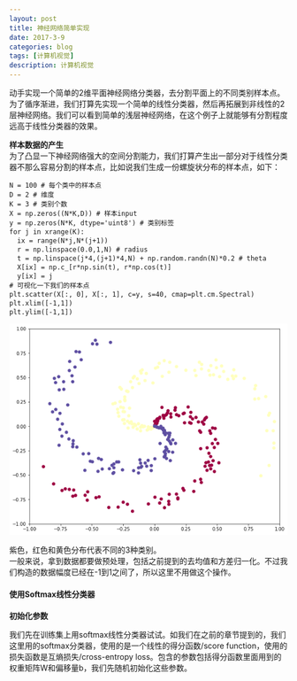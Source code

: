 ```yaml
---
layout: post
title: 神经网络简单实现
date: 2017-3-9
categories: blog
tags: [计算机视觉]
description: 计算机视觉
---
```


动手实现一个简单的2维平面神经网络分类器，去分割平面上的不同类别样本点。为了循序渐进，我们打算先实现一个简单的线性分类器，然后再拓展到非线性的2层神经网络。我们可以看到简单的浅层神经网络，在这个例子上就能够有分割程度远高于线性分类器的效果。

**样本数据的产生**         
为了凸显一下神经网络强大的空间分割能力，我们打算产生出一部分对于线性分类器不那么容易分割的样本点，比如说我们生成一份螺旋状分布的样本点，如下：

```
N = 100 # 每个类中的样本点
D = 2 # 维度
K = 3 # 类别个数
X = np.zeros((N*K,D)) # 样本input
y = np.zeros(N*K, dtype='uint8') # 类别标签
for j in xrange(K):
  ix = range(N*j,N*(j+1))
  r = np.linspace(0.0,1,N) # radius
  t = np.linspace(j*4,(j+1)*4,N) + np.random.randn(N)*0.2 # theta
  X[ix] = np.c_[r*np.sin(t), r*np.cos(t)]
  y[ix] = j
# 可视化一下我们的样本点
plt.scatter(X[:, 0], X[:, 1], c=y, s=40, cmap=plt.cm.Spectral)
plt.xlim([-1,1])
plt.ylim([-1,1])
```

![](https://raw.githubusercontent.com/whuhan2013/myImage/master/cs231n/chapter8/p1.png)       

紫色，红色和黄色分布代表不同的3种类别。          
一般来说，拿到数据都要做预处理，包括之前提到的去均值和方差归一化。不过我们构造的数据幅度已经在-1到1之间了，所以这里不用做这个操作。

#### 使用Softmax线性分类器         

**初始化参数**

我们先在训练集上用softmax线性分类器试试。如我们在之前的章节提到的，我们这里用的softmax分类器，使用的是一个线性的得分函数/score function，使用的损失函数是互熵损失/cross-entropy loss。包含的参数包括得分函数里面用到的权重矩阵W和偏移量b，我们先随机初始化这些参数。


